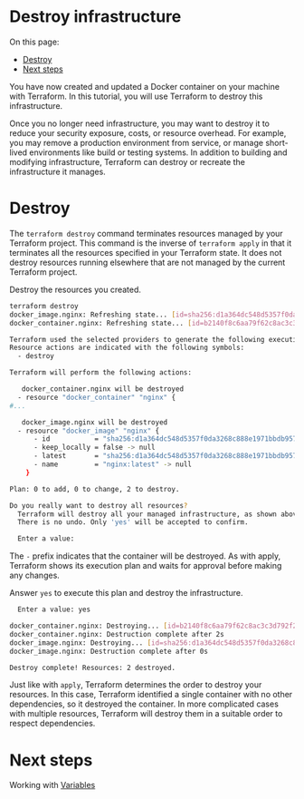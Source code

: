 # Destroy infrastructure

On this page:

 - [Destroy](#destroy)
 - [Next steps](#next-steps)

 You have now created and updated a Docker container on your machine with Terraform. In this tutorial, you will use Terraform to destroy this infrastructure.

Once you no longer need infrastructure, you may want to destroy it to reduce your security exposure, costs, or resource overhead. For example, you may remove a production environment from service, or manage short-lived environments like build or testing systems. In addition to building and modifying infrastructure, Terraform can destroy or recreate the infrastructure it manages.

# Destroy
The `terraform destroy` command terminates resources managed by your Terraform project. This command is the inverse of `terraform apply` in that it terminates all the resources specified in your Terraform state. It does not destroy resources running elsewhere that are not managed by the current Terraform project.

Destroy the resources you created.

```bash
terraform destroy
docker_image.nginx: Refreshing state... [id=sha256:d1a364dc548d5357f0da3268c888e1971bbdb957ee3f028fe7194f1d61c6fdeenginx:latest]
docker_container.nginx: Refreshing state... [id=b2140f8c6aa79f62c8ac3c3d792f2044bcca8d5a0a08a4598ead1ade7aab7e6e]

Terraform used the selected providers to generate the following execution plan.
Resource actions are indicated with the following symbols:
  - destroy

Terraform will perform the following actions:

   docker_container.nginx will be destroyed
  - resource "docker_container" "nginx" {
#...

   docker_image.nginx will be destroyed
  - resource "docker_image" "nginx" {
      - id           = "sha256:d1a364dc548d5357f0da3268c888e1971bbdb957ee3f028fe7194f1d61c6fdeenginx:latest" -> null
      - keep_locally = false -> null
      - latest       = "sha256:d1a364dc548d5357f0da3268c888e1971bbdb957ee3f028fe7194f1d61c6fdee" -> null
      - name         = "nginx:latest" -> null
    }

Plan: 0 to add, 0 to change, 2 to destroy.

Do you really want to destroy all resources?
  Terraform will destroy all your managed infrastructure, as shown above.
  There is no undo. Only 'yes' will be accepted to confirm.

  Enter a value:
```

The `-` prefix indicates that the container will be destroyed. As with apply, Terraform shows its execution plan and waits for approval before making any changes.

Answer `yes` to execute this plan and destroy the infrastructure.

```bash
  Enter a value: yes

docker_container.nginx: Destroying... [id=b2140f8c6aa79f62c8ac3c3d792f2044bcca8d5a0a08a4598ead1ade7aab7e6e]
docker_container.nginx: Destruction complete after 2s
docker_image.nginx: Destroying... [id=sha256:d1a364dc548d5357f0da3268c888e1971bbdb957ee3f028fe7194f1d61c6fdeenginx:latest]
docker_image.nginx: Destruction complete after 0s

Destroy complete! Resources: 2 destroyed.
```

Just like with `apply`, Terraform determines the order to destroy your resources. In this case, Terraform identified a single container with no other dependencies, so it destroyed the container. In more complicated cases with multiple resources, Terraform will destroy them in a suitable order to respect dependencies.

# Next steps
Working with [Variables](step4.md)